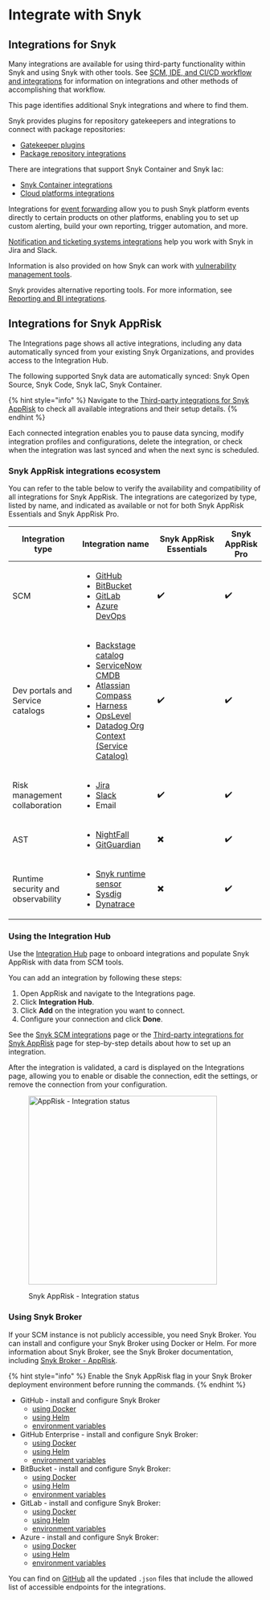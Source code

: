 # Integrate with Snyk

## Integrations for Snyk

Many integrations are available for using third-party functionality within Snyk and using Snyk with other tools. See [SCM, IDE, and CI/CD workflow and integrations](../scm-ide-and-ci-cd-integrations/) for information on integrations and other methods of accomplishing that workflow.

This page identifies additional Snyk integrations and where to find them.

Snyk provides plugins for repository gatekeepers and integrations to connect with package repositories:

* [Gatekeeper plugins](../scan-with-snyk/snyk-open-source/manage-vulnerabilities/gatekeeper-plugins/)
* [Package repository integrations](../scan-with-snyk/snyk-open-source/package-repository-integrations/)

There are integrations that support Snyk Container and Snyk Iac:

* [Snyk Container integrations](../scan-with-snyk/snyk-container/container-registry-integrations/)
* [Cloud platforms integrations](cloud-platforms-integrations/)

Integrations for [event forwarding](event-forwarding/) allow you to push Snyk platform events directly to certain products on other platforms, enabling you to set up custom alerting, build your own reporting, trigger automation, and more.

[Notification and ticketing systems integrations](jira-and-slack-integrations/) help you work with Snyk in Jira and Slack.

Information is also provided on how Snyk can work with [vulnerability management tools](vulnerability-management-tools/).

Snyk provides alternative reporting tools. For more information, see [Reporting and BI integrations](../manage-risk/reporting/reporting-and-bi-integrations-snowflake-data-share/).

## Integrations for Snyk AppRisk

The Integrations page shows all active integrations, including any data automatically synced from your existing Snyk Organizations, and provides access to the Integration Hub.

The following supported Snyk data are automatically synced: Snyk Open Source, Snyk Code, Snyk IaC, Snyk Container.&#x20;

{% hint style="info" %}
Navigate to the [Third-party integrations for Snyk AppRisk](../manage-risk/snyk-apprisk/integrations-for-snyk-apprisk/connect-a-third-party-integration.md) to check all available integrations and their setup details.&#x20;
{% endhint %}

Each connected integration enables you to pause data syncing, modify integration profiles and configurations, delete the integration, or check when the integration was last synced and when the next sync is scheduled.

### Snyk AppRisk integrations ecosystem

You can refer to the table below to verify the availability and compatibility of all integrations for Snyk AppRisk. The integrations are categorized by type, listed by name, and indicated as available or not for both Snyk AppRisk Essentials and Snyk AppRisk Pro.

<table><thead><tr><th width="172">Integration type</th><th width="164">Integration name</th><th width="198">Snyk AppRisk Essentials</th><th>Snyk AppRisk Pro</th></tr></thead><tbody><tr><td>SCM</td><td><ul><li><a href="../scm-ide-and-ci-cd-integrations/snyk-scm-integrations/github.md#group-level-snyk-apprisk-integrations">GitHub</a></li><li><a href="../scm-ide-and-ci-cd-integrations/snyk-scm-integrations/bitbucket-cloud.md#group-level-snyk-apprisk-integrations">BitBucket</a></li><li><a href="../scm-ide-and-ci-cd-integrations/snyk-scm-integrations/gitlab.md#group-level-snyk-apprisk-integrations">GitLab</a></li><li><a href="../scm-ide-and-ci-cd-integrations/snyk-scm-integrations/azure-repositories-tfs.md#group-level-snyk-apprisk-integrations">Azure DevOps</a></li></ul></td><td>                <span data-gb-custom-inline data-tag="emoji" data-code="2714">✔️</span></td><td>                   <span data-gb-custom-inline data-tag="emoji" data-code="2714">✔️</span></td></tr><tr><td>Dev portals and Service catalogs</td><td><ul><li><a href="../scm-ide-and-ci-cd-integrations/snyk-scm-integrations/application-context-for-scm-integrations/">Backstage catalog</a></li><li><a href="../manage-risk/snyk-apprisk/integrations-for-snyk-apprisk/connect-a-third-party-integration.md#servicenow-cmdb-setup-guide">ServiceNow CMDB</a></li><li><a href="../scm-ide-and-ci-cd-integrations/snyk-scm-integrations/application-context-for-scm-integrations/#atlassian-compass">Atlassian Compass</a></li><li><a href="../scm-ide-and-ci-cd-integrations/snyk-scm-integrations/application-context-for-scm-integrations/#harness">Harness</a></li><li><a href="../scm-ide-and-ci-cd-integrations/snyk-scm-integrations/application-context-for-scm-integrations/#opslevel">OpsLevel</a></li><li><a href="../scm-ide-and-ci-cd-integrations/snyk-scm-integrations/application-context-for-scm-integrations/#datadog-org-context-service-catalog">Datadog Org Context (Service Catalog)</a></li></ul></td><td>               <span data-gb-custom-inline data-tag="emoji" data-code="2714">✔️</span></td><td>                     <span data-gb-custom-inline data-tag="emoji" data-code="2714">✔️</span></td></tr><tr><td>Risk management collaboration</td><td><ul><li><a href="../manage-risk/snyk-apprisk/integrations-for-snyk-apprisk/connect-a-third-party-integration.md#jira-setup-guide">Jira</a></li><li><a href="jira-and-slack-integrations/slack-integration.md">Slack</a></li><li>Email</li></ul></td><td>                <span data-gb-custom-inline data-tag="emoji" data-code="2714">✔️</span></td><td>                    <span data-gb-custom-inline data-tag="emoji" data-code="2714">✔️</span></td></tr><tr><td>AST</td><td><ul><li><a href="../manage-risk/snyk-apprisk/integrations-for-snyk-apprisk/connect-a-third-party-integration.md#nightfall-setup-guide">NightFall</a></li><li><a href="../manage-risk/snyk-apprisk/integrations-for-snyk-apprisk/connect-a-third-party-integration.md#gitguardian-setup-guide">GitGuardian</a></li></ul></td><td>               <span data-gb-custom-inline data-tag="emoji" data-code="2716">✖️</span></td><td>                     <span data-gb-custom-inline data-tag="emoji" data-code="2714">✔️</span></td></tr><tr><td>Runtime security and observability</td><td><ul><li><a href="../manage-risk/snyk-apprisk/integrations-for-snyk-apprisk/snyk-runtime-sensor.md">Snyk runtime sensor</a></li><li><a href="../manage-risk/snyk-apprisk/integrations-for-snyk-apprisk/connect-a-third-party-integration.md#sysdig-setup-guide">Sysdig</a></li><li><a href="../manage-risk/snyk-apprisk/integrations-for-snyk-apprisk/connect-a-third-party-integration.md#dynatrace-setup-guide">Dynatrace</a></li></ul></td><td>               <span data-gb-custom-inline data-tag="emoji" data-code="2716">✖️</span></td><td>                     <span data-gb-custom-inline data-tag="emoji" data-code="2714">✔️</span></td></tr></tbody></table>

### Using the Integration Hub

Use the [Integration Hub](../getting-started/snyk-web-ui.md#manage-integrations-for-asset-discovery-asset-coverage-and-issues-from-third-party-vendors) page to onboard integrations and populate Snyk AppRisk with data from SCM tools.

You can add an integration by following these steps:

1. Open AppRisk and navigate to the Integrations page.
2. Click **Integration Hub**.
3. Click **Add** on the integration you want to connect.
4. Configure your connection and click **Done**.

See the [Snyk SCM integrations](../scm-ide-and-ci-cd-integrations/snyk-scm-integrations/#group-level-snyk-apprisk-scm-integrations) page or the [Third-party integrations for Snyk AppRisk](../manage-risk/snyk-apprisk/integrations-for-snyk-apprisk/connect-a-third-party-integration.md) page for step-by-step details about how to set up an integration.

After the integration is validated, a card is displayed on the Integrations page, allowing you to enable or disable the connection, edit the settings, or remove the connection from your configuration.

<figure><img src="../.gitbook/assets/image (11) (4).png" alt="AppRisk - Integration status" width="375"><figcaption><p>Snyk AppRisk - Integration status</p></figcaption></figure>

### Using Snyk Broker

If your SCM instance is not publicly accessible, you need Snyk Broker. You can install and configure your Snyk Broker using Docker or Helm. For more information about Snyk Broker, see the Snyk Broker documentation, including [Snyk Broker - AppRisk](../enterprise-setup/snyk-broker/snyk-broker-apprisk.md).

{% hint style="info" %}
Enable the Snyk AppRisk flag in your Snyk Broker deployment environment before running the commands.
{% endhint %}

* GitHub - install and configure Snyk Broker
  * [using Docker](../enterprise-setup/snyk-broker/install-and-configure-snyk-broker/github-prerequisites-and-steps-to-install-and-configure-broker/github-install-and-configure-using-docker.md#docker-run-command-to-set-up-a-broker-client-for-github)
  * [using Helm](../enterprise-setup/snyk-broker/install-and-configure-snyk-broker/github-prerequisites-and-steps-to-install-and-configure-broker/github-install-and-configure-using-helm.md)
  * [environment variables](../enterprise-setup/snyk-broker/install-and-configure-snyk-broker/github-prerequisites-and-steps-to-install-and-configure-broker/github-environment-variables-for-snyk-broker.md)
* GitHub Enterprise - install and configure Snyk Broker:
  * [using Docker](../enterprise-setup/snyk-broker/install-and-configure-snyk-broker/github-enterprise-prerequisites-and-steps-to-install-and-configure-broker/github-enterprise-install-and-configure-using-docker.md#docker-run-command-to-set-up-a-broker-client-for-github-enterprise)
  * [using Helm](../enterprise-setup/snyk-broker/install-and-configure-snyk-broker/github-enterprise-prerequisites-and-steps-to-install-and-configure-broker/github-enterprise-install-and-configure-using-helm.md)
  * [environment variables](../enterprise-setup/snyk-broker/install-and-configure-snyk-broker/github-enterprise-prerequisites-and-steps-to-install-and-configure-broker/github-enterprise-environment-variables-for-snyk-broker.md)
* BitBucket - install and configure Snyk Broker:
  * [using Docker](../enterprise-setup/snyk-broker/install-and-configure-snyk-broker/bitbucket-server-data-center-prerequisites-and-steps-to-install-and-configure-broker/data-center.md#docker-run-command-to-set-up-a-broker-client-for-bitbucket)
  * [using Helm](../enterprise-setup/snyk-broker/install-and-configure-snyk-broker/bitbucket-server-data-center-prerequisites-and-steps-to-install-and-configure-broker/bitbucket-server-data-center-install-and-configure-using-helm.md)
  * [environment variables](../enterprise-setup/snyk-broker/install-and-configure-snyk-broker/bitbucket-server-data-center-prerequisites-and-steps-to-install-and-configure-broker/bitbucket-server-data-center-environment-variables-for-snyk-broker-basic-auth.md)
* GitLab - install and configure Snyk Broker:
  * [using Docker](../enterprise-setup/snyk-broker/install-and-configure-snyk-broker/gitlab-prerequisites-and-steps-to-install-and-configure-broker/gitlab-install-and-configure-using-docker.md#docker-run-command-to-set-up-a-broker-client-for-gitlab)
  * [using Helm](../enterprise-setup/snyk-broker/install-and-configure-snyk-broker/gitlab-prerequisites-and-steps-to-install-and-configure-broker/gitlab-install-and-configure-using-helm.md)
  * [environment variables](../enterprise-setup/snyk-broker/install-and-configure-snyk-broker/gitlab-prerequisites-and-steps-to-install-and-configure-broker/gitlab-environment-variables-for-snyk-broker.md)
* Azure - install and configure Snyk Broker:
  * [using Docker](../enterprise-setup/snyk-broker/install-and-configure-snyk-broker/azure-repos-prerequisites-and-steps-to-install-and-configure-broker/azure-repos-install-and-configure-using-docker.md#docker-run-command-to-set-up-a-broker-client-for-azure-repos)
  * [using Helm](../enterprise-setup/snyk-broker/install-and-configure-snyk-broker/azure-repos-prerequisites-and-steps-to-install-and-configure-broker/azure-repos-install-and-configure-and-configure-using-helm.md)
  * [environment variables](../enterprise-setup/snyk-broker/install-and-configure-snyk-broker/azure-repos-prerequisites-and-steps-to-install-and-configure-broker/azure-repos-environment-variables-for-snyk-broker.md)

You can find on [GitHub](https://github.com/snyk/broker/tree/565242baf003f06f445489dd96cc68c8386ede38/defaultFilters/apprisk) all the updated `.json` files that include the allowed list of accessible endpoints for the integrations.
